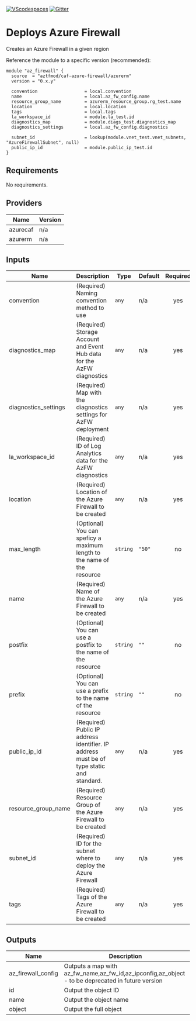 [![VScodespaces](https://img.shields.io/endpoint?url=https%3A%2F%2Faka.ms%2Fvso-badge)](https://online.visualstudio.com/environments/new?name=terraform-azurerm-caf-azure-firewall&repo=terraform-azurerm-caf-azure-firewall)
[![Gitter](https://badges.gitter.im/aztfmod/community.svg)](https://gitter.im/aztfmod/community?utm_source=badge&utm_medium=badge&utm_campaign=pr-badge)

# Deploys Azure Firewall
Creates an Azure Firewall in a given region


Reference the module to a specific version (recommended):
```hcl
module "az_firewall" {
  source  = "aztfmod/caf-azure-firewall/azurerm"
  version = "0.x.y"

  convention                  = local.convention
  name                        = local.az_fw_config.name
  resource_group_name         = azurerm_resource_group.rg_test.name
  location                    = local.location 
  tags                        = local.tags
  la_workspace_id             = module.la_test.id
  diagnostics_map             = module.diags_test.diagnostics_map
  diagnostics_settings        = local.az_fw_config.diagnostics

  subnet_id                   = lookup(module.vnet_test.vnet_subnets, "AzureFirewallSubnet", null)
  public_ip_id                = module.public_ip_test.id
}
```

<!--- BEGIN_TF_DOCS --->
## Requirements

No requirements.

## Providers

| Name | Version |
|------|---------|
| azurecaf | n/a |
| azurerm | n/a |

## Inputs

| Name | Description | Type | Default | Required |
|------|-------------|------|---------|:--------:|
| convention | (Required) Naming convention method to use | `any` | n/a | yes |
| diagnostics\_map | (Required) Storage Account and Event Hub data for the AzFW diagnostics | `any` | n/a | yes |
| diagnostics\_settings | (Required) Map with the diagnostics settings for AzFW deployment | `any` | n/a | yes |
| la\_workspace\_id | (Required) ID of Log Analytics data for the AzFW diagnostics | `any` | n/a | yes |
| location | (Required) Location of the Azure Firewall to be created | `any` | n/a | yes |
| max\_length | (Optional) You can speficy a maximum length to the name of the resource | `string` | `"50"` | no |
| name | (Required) Name of the Azure Firewall to be created | `any` | n/a | yes |
| postfix | (Optional) You can use a postfix to the name of the resource | `string` | `""` | no |
| prefix | (Optional) You can use a prefix to the name of the resource | `string` | `""` | no |
| public\_ip\_id | (Required) Public IP address identifier. IP address must be of type static and standard. | `any` | n/a | yes |
| resource\_group\_name | (Required) Resource Group of the Azure Firewall to be created | `any` | n/a | yes |
| subnet\_id | (Required) ID for the subnet where to deploy the Azure Firewall | `any` | n/a | yes |
| tags | (Required) Tags of the Azure Firewall to be created | `any` | n/a | yes |

## Outputs

| Name | Description |
|------|-------------|
| az\_firewall\_config | Outputs a map with az\_fw\_name,az\_fw\_id,az\_ipconfig,az\_object - to be deprecated in future version |
| id | Output the object ID |
| name | Output the object name |
| object | Output the full object |

<!--- END_TF_DOCS --->